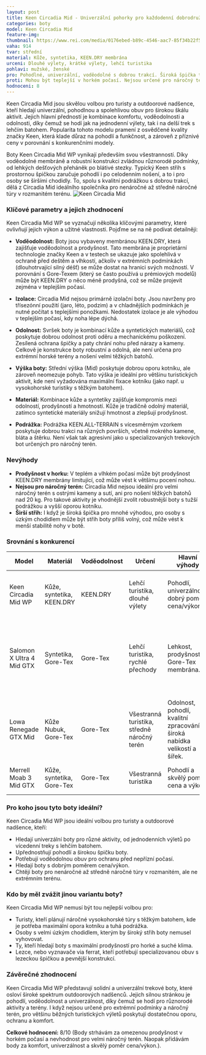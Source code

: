 ```yaml
---
layout: post
title: Keen Circadia Mid - Univerzální pohorky pro každodenní dobrodružství
categories: boty
model: Keen Circadia Mid
feature-img: 
thumbnail: https://www.rei.com/media/0176ebed-b89c-4546-aac7-85f34b22f5da.jpg
vaha: 914
tvar: střední
material: Kůže, syntetika, KEEN.DRY membrána
urceni: Dlouhé výlety, krátké výlety, lehčí turistika
pohlavi: mužské, ženské
pro: Pohodlné, univerzální, voděodolné s dobrou trakcí. Široká špička typická pro Keen. Skvělý poměr cena/výkon.
proti: Mohou být teplejší v horkém počasí. Nejsou určené pro náročný terén a těžké batohy.
hodnoceni: 8
---
```


Keen Circadia Mid jsou skvělou volbou pro turisty a outdoorové nadšence, kteří hledají univerzální, pohodlnou a spolehlivou obuv pro širokou škálu aktivit. Jejich hlavní předností je kombinace komfortu, voděodolnosti a odolnosti, díky čemuž se hodí jak na jednodenní výlety, tak i na delší trek s lehčím batohem. Popularita tohoto modelu pramení z osvědčené kvality značky Keen, která klade důraz na pohodlí a funkčnost, a zároveň z příznivé ceny v porovnání s konkurenčními modely.

Boty Keen Circadia Mid WP vynikají především svou všestranností. Díky voděodolné membráně a robustní konstrukci zvládnou různorodé podmínky, od lehkých dešťových přeháněk po blátivé stezky.  Typický Keen střih s prostornou špičkou zaručuje pohodlí i po celodenním nošení, a to i pro osoby se širšími chodidly.  To, spolu s kvalitní podrážkou s dobrou trakcí, dělá z Circadia Mid ideálního společníka pro nenáročné až středně náročné túry v rozmanitém terénu.
![Keen Circadia Mid](https://res.cloudinary.com/dvwv5cne3/image/fetch/w_auto,h_450,c_fill,g_auto,f_auto,q_auto/https://www.nencinisport.it/images/format-def/background-def/end/articoli_varianti_foto/keen_circadia_mid_wp_w_525560_zoom_20221122160344.png)

### Klíčové parametry a jejich zhodnocení

Keen Circadia Mid WP se vyznačují několika klíčovými parametry, které ovlivňují jejich výkon a užitné vlastnosti. Pojďme se na ně podívat detailněji:

*   **Voděodolnost:** Boty jsou vybaveny membránou KEEN.DRY, která zajišťuje voděodolnost a prodyšnost. Tato membrána je proprietární technologie značky Keen a v testech se ukazuje jako spolehlivá v ochraně před deštěm a vlhkostí, ačkoliv v extrémních podmínkách (dlouhotrvající silný déšť) se může dostat na hranici svých možností.  V porovnání s Gore-Texem (který se často používá u prémiových modelů) může být KEEN.DRY o něco méně prodyšná, což se může projevit zejména v teplejším počasí.

*   **Izolace:** Circadia Mid nejsou primárně izolační boty.  Jsou navrženy pro třísezónní použití (jaro, léto, podzim) a v chladnějších podmínkách je nutné počítat s teplejšími ponožkami.  Nedostatek izolace je ale výhodou v teplejším počasí, kdy noha lépe dýchá.

*   **Odolnost:** Svršek boty je kombinací kůže a syntetických materiálů, což poskytuje dobrou odolnost proti oděru a mechanickému poškození.  Zesílená ochrana špičky a paty chrání nohu před nárazy a kameny.  Celkově je konstrukce boty robustní a odolná, ale není určena pro extrémní horské terény a nošení velmi těžkých batohů.

*   **Výška boty:** Střední výška (Mid) poskytuje dobrou oporu kotníku, ale zároveň neomezuje pohyb.  Tato výška je ideální pro většinu turistických aktivit, kde není vyžadována maximální fixace kotníku (jako např. u vysokohorské turistiky s těžkým batohem).

*   **Materiál:** Kombinace kůže a syntetiky zajišťuje kompromis mezi odolností, prodyšností a hmotností.  Kůže je tradičně odolný materiál, zatímco syntetické materiály snižují hmotnost a zlepšují prodyšnost.

* **Podrážka:** Podrážka KEEN.ALL-TERRAIN s vícesměrným vzorkem poskytuje dobrou trakci na různých površích, včetně mokrého kamene, bláta a štěrku. Není však tak agresivní jako u specializovaných trekových bot určených pro náročný terén.

### Nevýhody

*   **Prodyšnost v horku:** V teplém a vlhkém počasí může být prodyšnost KEEN.DRY membrány limitující, což může vést k většímu pocení nohou.
*   **Nejsou pro náročný terén:** Circadia Mid nejsou ideální pro velmi náročný terén s ostrými kameny a sutí, ani pro nošení těžkých batohů nad 20 kg. Pro takové aktivity je vhodnější zvolit robustnější boty s tužší podrážkou a vyšší oporou kotníku.
*   **Širší střih:** I když je široká špička pro mnohé výhodou, pro osoby s úzkým chodidlem může být střih boty příliš volný, což může vést k menší stabilitě nohy v botě.

### Srovnání s konkurencí

| Model             | Materiál                      | Voděodolnost            | Určení                                     | Hlavní výhody                                                               | Hlavní nevýhody                                                                                                                         |
| ---------------- | ------------------------------ | ------------------------- | ------------------------------------------- | ---------------------------------------------------------------------------- | ----------------------------------------------------------------------------------------------------------------------------------------- |
| Keen Circadia Mid WP | Kůže, syntetika, KEEN.DRY    | KEEN.DRY                 | Lehčí turistika, dlouhé výlety              | Pohodlí, univerzálnost, dobrý poměr cena/výkon.                               | Mohou být teplejší v horku, nejsou pro náročný terén.                                                                                 |
| Salomon X Ultra 4 Mid GTX | Syntetika, Gore-Tex       | Gore-Tex                 | Lehčí turistika, rychlé přechody           | Lehkost, prodyšnost, Gore-Tex membrána.                                      | Cena může být vyšší, méně odolné než kožené modely, užší střih nemusí vyhovovet všem.                                                       |
| Lowa Renegade GTX Mid      | Kůže Nubuk, Gore-Tex       | Gore-Tex                 | Všestranná turistika, středně náročný terén | Odolnost, pohodlí, kvalitní zpracování, široká nabídka velikostí a šířek. | Vyšší cena, mohou být těžší než syntetické modely. Delší doba rozchození.                                                              |
| Merrell Moab 3 Mid GTX | Kůže, syntetika, Gore-Tex    | Gore-Tex                | Všestranná turistika                          |Pohodlí a skvělý poměr cena a výkon | Méně vhodné do náročného terénu|

### Pro koho jsou tyto boty ideální?

Keen Circadia Mid WP jsou ideální volbou pro turisty a outdoorové nadšence, kteří:

*   Hledají univerzální boty pro různé aktivity, od jednodenních výletů po vícedenní treky s lehčím batohem.
*   Upřednostňují pohodlí a širokou špičku boty.
*   Potřebují voděodolnou obuv pro ochranu před nepřízní počasí.
*   Hledají boty s dobrým poměrem cena/výkon.
*   Chtějí boty pro nenáročné až středně náročné túry v rozmanitém, ale ne extrémním terénu.

### Kdo by měl zvážit jinou variantu boty?

Keen Circadia Mid WP nemusí být tou nejlepší volbou pro:

*   Turisty, kteří plánují náročné vysokohorské túry s těžkým batohem, kde je potřeba maximální opora kotníku a tuhá podrážka.
*   Osoby s velmi úzkým chodidlem, kterým by široký střih boty nemusel vyhovovat.
*   Ty, kteří hledají boty s maximální prodyšností pro horké a suché klima.
*   Lezce, nebo vyznavače via ferrat, kteří potřebují specializovanou obuv s lezeckou špičkou a pevnější konstrukcí.

### Závěrečné zhodnocení

Keen Circadia Mid WP představují solidní a univerzální trekové boty, které osloví široké spektrum outdoorových nadšenců.  Jejich silnou stránkou je pohodlí, voděodolnost a univerzálnost, díky čemuž se hodí pro různorodé aktivity a terény.  I když nejsou určené pro extrémní podmínky a náročný terén, pro většinu běžných turistických výletů poskytují dostatečnou oporu, ochranu a komfort.

**Celkové hodnocení:** 8/10 (Body strhávám za omezenou prodyšnost v horkém počasí a nevhodnost pro velmi náročný terén. Naopak přidávám body za komfort, univerzálnost a skvělý poměr cena/výkon.).
